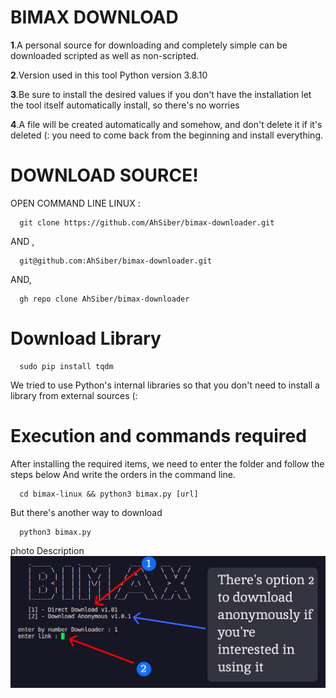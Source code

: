 # BIMAX DOWNLOAD

<b>1</b>.A personal source for downloading and completely simple can be downloaded scripted as well as non-scripted.

<b>2</b>.Version used in this tool Python version 3.8.10

<b>3</b>.Be sure to install the desired values if you don't have the installation let the tool itself automatically install, so there's no worries


<b>4</b>.A file will be created automatically and somehow, and don't delete it if it's deleted (: you need to come back from the beginning and install everything.


# DOWNLOAD SOURCE!

OPEN COMMAND LINE LINUX :

      git clone https://github.com/AhSiber/bimax-downloader.git

AND ,

      git@github.com:AhSiber/bimax-downloader.git
AND,

      gh repo clone AhSiber/bimax-downloader


# Download Library

      sudo pip install tqdm

We tried to use Python's internal libraries so that you don't need to install a library from external sources (:

# Execution and commands required

After installing the required items, we need to enter the folder and follow the steps below
And write the orders in the command line.

      cd bimax-linux && python3 bimax.py [url]

But there's another way to download

      python3 bimax.py

photo Description
<img src="bimax-linux/Untitled.png">
